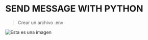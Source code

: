# SEND MESSAGE WITH PYTHON
> Crear un archivo .env

![Esta es una imagen](https://myoctocat.com/assets/images/base-octocat.svg)
